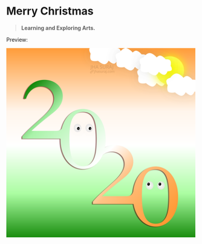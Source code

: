 # Merry Christmas

> **Learning and Exploring Arts.**

Preview:

<img src="./NewYear2020.svg" alt="Illustration Sample" width="500">
